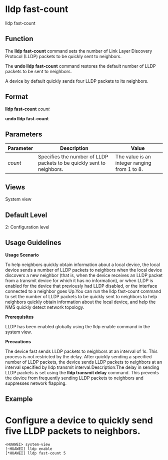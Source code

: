 lldp fast-count
===============

lldp fast-count

Function
--------



The **lldp fast-count** command sets the number of Link Layer Discovery Protocol (LLDP) packets to be quickly sent to neighbors.

The **undo lldp fast-count** command restores the default number of LLDP packets to be sent to neighbors.



A device by default quickly sends four LLDP packets to its neighbors.


Format
------

**lldp fast-count** *count*

**undo lldp fast-count**


Parameters
----------

| Parameter | Description | Value |
| --- | --- | --- |
| *count* | Specifies the number of LLDP packets to be quickly sent to neighbors. | The value is an integer ranging from 1 to 8. |



Views
-----

System view


Default Level
-------------

2: Configuration level


Usage Guidelines
----------------

**Usage Scenario**



To help neighbors quickly obtain information about a local device, the local device sends a number of LLDP packets to neighbors when the local device discovers a new neighbor (that is, when the device receives an LLDP packet from a transmit device for which it has no information), or when LLDP is enabled for the device that previously had LLDP disabled, or the interface connected to a neighbor goes Up.You can run the lldp fast-count command to set the number of LLDP packets to be quickly sent to neighbors to help neighbors quickly obtain information about the local device, and help the NMS quickly detect network topology.



**Prerequisites**



LLDP has been enabled globally using the lldp enable command in the system view.



**Precautions**



The device fast sends LLDP packets to neighbors at an interval of 1s. This process is not restricted by the delay. After quickly sending a specified number of LLDP packets, the device sends LLDP packets to neighbors at an interval specified by lldp transmit interval.Description:The delay in sending LLDP packets is set using the **lldp transmit delay** command. This prevents the device from frequently sending LLDP packets to neighbors and suppresses network flapping.




Example
-------

# Configure a device to quickly send five LLDP packets to neighbors.
```
<HUAWEI> system-view
[~HUAWEI] lldp enable
[*HUAWEI] lldp fast-count 5

```